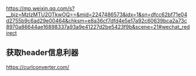 https://mp.weixin.qq.com/s?__biz=MzIzMTU2OTkwOQ==&mid=2247486573&idx=1&sn=dfcc62bf71e04d2755b9c6ad29e00464&chksm=e8a36cf7dfd4e5e17a92c60639bca2a73c8970a86644ae16898337a93a9e41227d2be5423f9b&scene=21#wechat_redirect


## 获取header信息利器
https://curlconverter.com/
